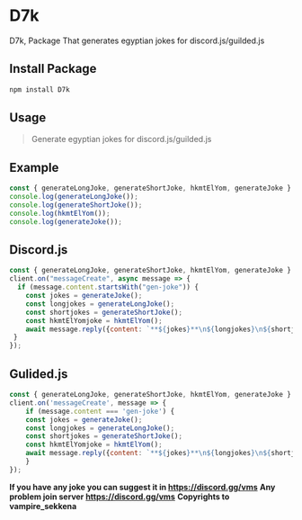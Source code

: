 # D7k
D7k, Package That generates egyptian jokes for discord.js/guilded.js

## Install Package
```bash
npm install D7k
```

## Usage
> Generate egyptian jokes for discord.js/guilded.js

## Example
```javascript
const { generateLongJoke, generateShortJoke, hkmtElYom, generateJoke } = require(`D7k`);
console.log(generateLongJoke());
console.log(generateShortJoke());
console.log(hkmtElYom());
console.log(generateJoke());
```

## Discord.js
```javascript
const { generateLongJoke, generateShortJoke, hkmtElYom, generateJoke } = require(`D7k`);
client.on("messageCreate", async message => {
  if (message.content.startsWith("gen-joke")) {
    const jokes = generateJoke();
    const longjokes = generateLongJoke();
    const shortjokes = generateShortJoke();
    const hkmtElYomjoke = hkmtElYom();
    await message.reply({content: `**${jokes}**\n${longjokes}\n${shortjokes}\n${hkmtElYomjoke}`});
 }
});
```

## Gulided.js
```javascript
const { generateLongJoke, generateShortJoke, hkmtElYom, generateJoke } = require(`D7k`);
client.on('messageCreate', message => {
    if (message.content === 'gen-joke') {
    const jokes = generateJoke();
    const longjokes = generateLongJoke();
    const shortjokes = generateShortJoke();
    const hkmtElYomjoke = hkmtElYom();
    await message.reply({content: `**${jokes}**\n${longjokes}\n${shortjokes}\n${hkmtElYomjoke}`});
    }
});
```

**If you have any joke you can suggest it in https://discord.gg/vms**
**Any problem join server https://discord.gg/vms**
**Copyrights to vampire_sekkena**
